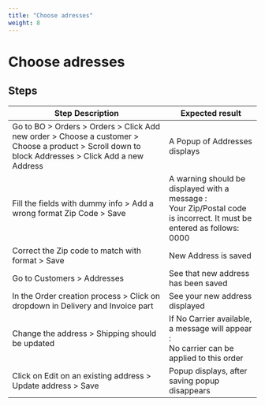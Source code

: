 ```yaml
---
title: "Choose adresses"
weight: 8
---
```


# Choose adresses
## Steps
| Step Description | Expected result |
| ----- | ----- |
| Go to BO > Orders > Orders > Click Add new order > Choose a customer > Choose a product > Scroll down to block Addresses > Click Add a new Address | A Popup of Addresses displays |
| Fill the fields with dummy info > Add a wrong format Zip Code > Save | A warning should be displayed with a message : <br>Your Zip/Postal code is incorrect. It must be entered as follows: 0000 |
| Correct the Zip code to match with format > Save | New Address is saved |
| Go to Customers > Addresses | See that new address has been saved |
| In the Order creation process > Click on dropdown in Delivery and Invoice part | See your new address displayed |
| Change the address > Shipping should be updated | If No Carrier available, a message will appear : <br>No carrier can be applied to this order |
| Click on Edit on an existing address > Update address > Save | Popup displays, after saving popup disappears |
